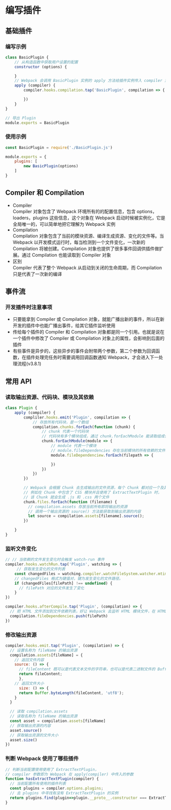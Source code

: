 #  编写插件 

## 基础插件
### 编写示例
```js
class BasicPlugin {
    // 从构造函数中获取用户设置的配置
    constructor (options) {

    }
    // Webpack 会调用 BasicPlugin 实例的 apply 方法给插件实例传入 compiler 对象
    apply (compiler) {
        compiler.hooks.compilation.tap('BasicPlugin', compilation => {

        })
    }
}

// 导出 Plugin
module.exports = BasicPlugin
```

### 使用示例
```js
const BasicPlugin = require('./BasicPlugin.js')

module.exports = {
    plugins: [
        new BasicPlugin(options)
    ]
}
```

## Compiler 和 Compilation
- Compiler  
Compiler 对象包含了 Webpack 环境所有的的配置信息，包含 options，loaders，plugins 这些信息，这个对象在 Webpack 启动时候被实例化，它是全局唯一的，可以简单地把它理解为 Webpack 实例  
- Compilation  
Compilation 对象包含了当前的模块资源、编译生成资源、变化的文件等。当 Webpack 以开发模式运行时，每当检测到一个文件变化，一次新的 Compilation 将被创建。Compilation 对象也提供了很多事件回调供插件做扩展。通过 Compilation 也能读取到 Compiler 对象  
- 区别  
Compiler 代表了整个 Webpack 从启动到关闭的生命周期，而 Compilation 只是代表了一次新的编译

## 事件流
### 开发插件时注意事项
- 只要能拿到 Compiler 或 Compilation 对象，就能广播出新的事件，所以在新开发的插件中也能广播出事件，给其它插件监听使用
- 传给每个插件的 Compiler 和 Compilation 对象都是同一个引用。也就是说在一个插件中修改了 Compiler 或 Compilation 对象上的属性，会影响到后面的插件
- 有些事件是异步的，这些异步的事件会附带两个参数，第二个参数为回调函数，在插件处理完任务时需要调用回调函数通知 Webpack，才会进入下一处理流程(v3.8.1)

## 常用 API
### 读取输出资源、代码块、模块及其依赖
```js
class Plugin {
    apply (compiler) {
        compliler.hooks.emit('Plugin', compilation => {
            // 存放所有代码块，是一个数组
            compilation.chunks.forEach(function (chunk) {
                // chunk 代表一个代码块
                // 代码块有多个模块组成，通过 chunk.forEachModule 能读取组成代码块的每个模块
                chunk.forEachModule(module => {
                    // module 代表一个模块
                    // module.fileDependencies 存在当前模块的所有依赖的文件路径，是一个[]
                    module.fileDependenciew.forEach(filepath => {

                    })
                })
            })
        })

        // Webpack 会根据 Chunk 去生成输出的文件资源，每个 Chunk 都对应一个及其以上的输出文件
        // 例如在 Chunk 中包含了 CSS 模块并且使用了 ExtractTextPlugin 时，
        // 该 Chunk 就会生成 .js 和 .css 两个文件
        chunk.files.forEach(function (filename) {
          // compilation.assets 存放当前所有即将输出的资源
          // 调用一个输出资源的 source() 方法能获取到输出资源的内容
          let source = compilation.assets[filename].source();
        })

    }
}
```

### 监听文件变化
```js
// // 当依赖的文件发生变化时会触发 watch-run 事件
compiler.hooks.watchRun.tap('Plugin', watching => {
     // 获取发生变化的文件列表
    const changedFiles = watching.compiler.watchFileSystem.watcher.mtimes
    // changedFiles 格式为键值对，键为发生变化的文件路径。
    if (changedFiles[filePath] !== undefined) {
      // filePath 对应的文件发生了变化
    }
})
```
```js
compiler.hooks.afterCompile.tap('Plugin', (compilation) => {
  // 把 HTML 文件添加到文件依赖列表，好让 Webpack 去监听 HTML 模块文件，在 HTML 模版文件发生变化时重新启动一次编译
  compilation.fileDependencies.push(filePath)
})
```

### 修改输出资源
```js
compiler.hooks.emit.tap('Plugin', (compilation) => {
  // 设置名称为 fileName 的输出资源
  compilation.assets[fileName] = {
    // 返回文件内容
    source: () => {
      // fileContent 既可以是代表文本文件的字符串，也可以是代表二进制文件的 Buffer
      return fileContent;
      },
    // 返回文件大小
      size: () => {
      return Buffer.byteLength(fileContent, 'utf8');
    }
  }

  // 读取 compilation.assets
  // 读取名称为 fileName 的输出资源
  const asset = compilation.assets[fileName]
  // 获取输出资源的内容
  asset.source()
  // 获取输出资源的文件大小
  asset.size()
})
```

### 判断 Webpack 使用了哪些插件
```js
// 判断当前配置使用使用了 ExtractTextPlugin，
// compiler 参数即为 Webpack 在 apply(compiler) 中传入的参数
function hasExtractTextPlugin(compiler) {
  // 当前配置所有使用的插件列表
  const plugins = compiler.options.plugins;
  // 去 plugins 中寻找有没有 ExtractTextPlugin 的实例
  return plugins.find(plugin=>plugin.__proto__.constructor === ExtractTextPlugin) != null;
}
```